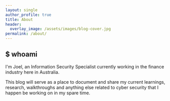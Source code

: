```yaml
---
layout: single
author_profile: true
title: About
header:
  overlay_image: /assets/images/blog-cover.jpg
permalink: /about/
---
```


## $ whoami


I'm Joel, an Information Security Specialist currently working in the finance industry here in Australia.

This blog will serve as a place to document and share my current learnings, research, walkthroughs and anything else related to cyber security that I happen be working on in my spare time.
